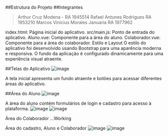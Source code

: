 ##Estrutura do Projeto
##Integrantes
>Arthur Cruz Modena - RA 1945514
>Rafael Antunes Rodrigues RA 1953210
>Marcos Vinicius Morales Januaria RA 1977962

index.html: Página inicial do aplicativo.
src/main.js: Ponto de entrada do aplicativo.
Aluno.vue: Componente para a área do aluno.
Colaborador.vue: Componente para a área do colaborador.
Estilo e Layout
O estilo do aplicativo foi desenvolvido usando Bootstrap para uma aparência moderna e responsiva. O fundo da aplicação é configurado dinamicamente para uma experiência visual atraente.

##Telas do Aplicativo
![image](https://github.com/RafaelAntunesRodrigues/GraduacaoDev/assets/143464382/b9fe6c4a-bb0e-45e7-b990-2b2b7b478dc2)

A tela inicial apresenta um fundo atraente e botões para acessar diferentes áreas do aplicativo.

##Área do Aluno
![image](https://github.com/RafaelAntunesRodrigues/GraduacaoDev/assets/143464382/3672d4da-2898-417c-8aad-1f36fce54f50)

A área do aluno contém formulários de login e cadastro para acesso à plataforma.
![image](https://github.com/RafaelAntunesRodrigues/GraduacaoDev/assets/143464382/eaf0fb64-1556-43f7-b8d7-9b61c0619013)
![image](https://github.com/RafaelAntunesRodrigues/GraduacaoDev/assets/143464382/533626d7-5ad3-49d0-87c5-6ed1334c55e8)

Área do Colaborador
...Working

Área do cadastro, Aluno e Colaborador
![image](https://github.com/RafaelAntunesRodrigues/GraduacaoDev/assets/143464382/c1a1143f-6630-4adc-9617-fad25f2c74b2)
![image](https://github.com/RafaelAntunesRodrigues/GraduacaoDev/assets/143464382/56266ba5-3186-400d-b0ba-fe107bd8a10c)

